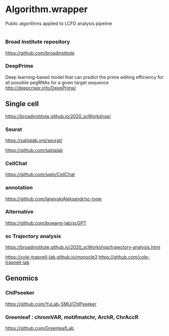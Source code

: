 # Algorithm.wrapper

Public algorithms applied to LCFD analysis pipeline

#
### Broad Institute repository
https://github.com/broadinstitute

### DeepPrime
Deep learning-based model that can predict the prime editing efficiency for all possible pegRNAs for a given target sequence
http://deepcrispr.info/DeepPrime/

## Single cell

https://broadinstitute.github.io/2020_scWorkshop/

### Seurat
https://satijalab.org/seurat/

https://github.com/satijalab

### CellChat
https://github.com/sqjin/CellChat

### annotation
https://github.com/IanevskiAleksandr/sc-type

### Alternative
https://github.com/bowang-lab/scGPT

### sc Trajectory analysis

https://broadinstitute.github.io/2020_scWorkshop/trajectory-analysis.html

https://cole-trapnell-lab.github.io/monocle3
https://github.com/cole-trapnell-lab

## Genomics

### ChIPseeker
https://github.com/YuLab-SMU/ChIPseeker

### Greenleaf : chromVAR, motifmatchr, ArchR, ChrAccR
https://github.com/GreenleafLab





